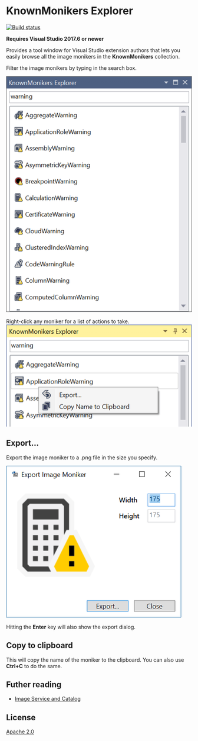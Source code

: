 # KnownMonikers Explorer

[![Build status](https://ci.appveyor.com/api/projects/status/85xmotii0u1n5rtd?svg=true)](https://ci.appveyor.com/project/madskristensen/knownmonikersexplorer)

**Requires Visual Studio 2017.6 or newer**

Provides a tool window for Visual Studio extension authors that lets you easily browse all the image monikers in the **KnownMonikers** collection.

Filter the image monikers by typing in the search box.

![Tool window](art/toolwindow.png)

Right-click any moniker for a list of actions to take.
![Context Menu](art/context-menu.png)

## Export...
Export the image moniker to a .png file in the size you specify.

![Export Dialog](art/export-dialog.png)

Hitting the **Enter** key will also show the export dialog.

## Copy to clipboard
This will copy the name of the moniker to the clipboard. You can also use **Ctrl+C** to do the same.

## Futher reading

* [Image Service and Catalog](https://msdn.microsoft.com/en-US/library/mt628927.aspx)

## License
[Apache 2.0](LICENSE)